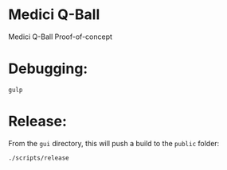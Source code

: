 Medici Q-Ball
============

Medici Q-Ball Proof-of-concept

# Debugging:

`gulp`

# Release:

From the `gui` directory, this will push a build to the `public` folder:

`./scripts/release`
